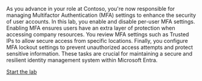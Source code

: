 

As you advance in your role at Contoso, you're now responsible for managing Multifactor Authentication (MFA) settings to enhance the security of user accounts. In this lab, you enable and disable per-user MFA settings. Enabling MFA ensures users have an extra layer of protection when accessing company resources. You review MFA settings such as Trusted IPs to allow secure access from specific locations. Finally, you configure MFA lockout settings to prevent unauthorized access attempts and protect sensitive information. These tasks are crucial for maintaining a secure and resilient identity management system within Microsoft Entra.

[Start the lab](https://microsoftlearning.github.io/APL-0501-Get-started-Microsoft-Entra-Management-Tasks/Instructions/Labs/05-perform-basic-mfa-tasks.html)
